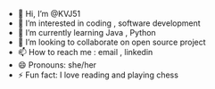 - 👋 Hi, I’m @KVJ51
- 👀 I’m interested in coding , software development
- 🌱 I’m currently learning Java , Python
- 💞️ I’m looking to collaborate on open source project
- 📫 How to reach me : email , linkedin
- 😄 Pronouns: she/her
- ⚡ Fun fact: I love reading and playing chess

<!---
KVJ51/KVJ51 is a ✨ special ✨ repository because its `README.md` (this file) appears on your GitHub profile.
You can click the Preview link to take a look at your changes.
--->

